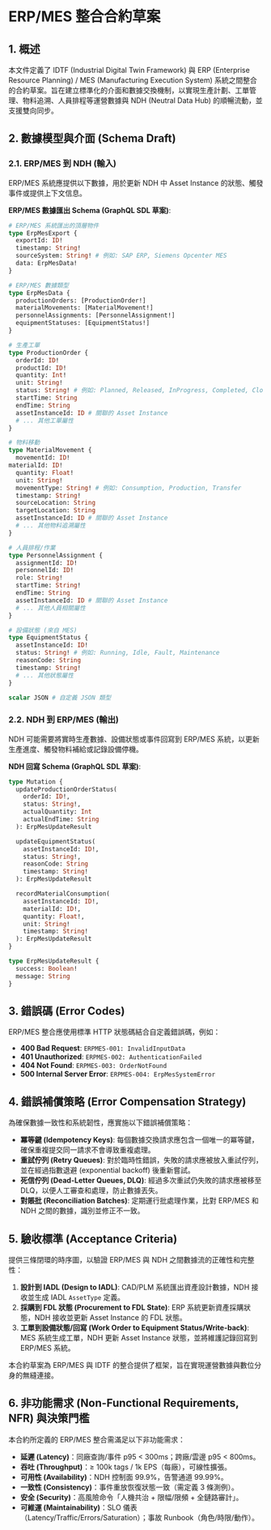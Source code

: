 # ERP/MES 整合合約草案

## 1. 概述

本文件定義了 IDTF (Industrial Digital Twin Framework) 與 ERP (Enterprise Resource Planning) / MES (Manufacturing Execution System) 系統之間整合的合約草案。旨在建立標準化的介面和數據交換機制，以實現生產計劃、工單管理、物料追溯、人員排程等運營數據與 NDH (Neutral Data Hub) 的順暢流動，並支援雙向同步。

## 2. 數據模型與介面 (Schema Draft)

### 2.1. ERP/MES 到 NDH (輸入)

ERP/MES 系統應提供以下數據，用於更新 NDH 中 Asset Instance 的狀態、觸發事件或提供上下文信息。

**ERP/MES 數據匯出 Schema (GraphQL SDL 草案)**:

```graphql
# ERP/MES 系統匯出的頂層物件
type ErpMesExport {
  exportId: ID!
  timestamp: String!
  sourceSystem: String! # 例如: SAP ERP, Siemens Opcenter MES
  data: ErpMesData!
}

# ERP/MES 數據類型
type ErpMesData {
  productionOrders: [ProductionOrder!]
  materialMovements: [MaterialMovement!]
  personnelAssignments: [PersonnelAssignment!]
  equipmentStatuses: [EquipmentStatus!]
}

# 生產工單
type ProductionOrder {
  orderId: ID!
  productId: ID!
  quantity: Int!
  unit: String!
  status: String! # 例如: Planned, Released, InProgress, Completed, Closed
  startTime: String
  endTime: String
  assetInstanceId: ID # 關聯的 Asset Instance
  # ... 其他工單屬性
}

# 物料移動
type MaterialMovement {
  movementId: ID!
materialId: ID!
  quantity: Float!
  unit: String!
  movementType: String! # 例如: Consumption, Production, Transfer
  timestamp: String!
  sourceLocation: String
  targetLocation: String
  assetInstanceId: ID # 關聯的 Asset Instance
  # ... 其他物料追溯屬性
}

# 人員排程/作業
type PersonnelAssignment {
  assignmentId: ID!
  personnelId: ID!
  role: String!
  startTime: String!
  endTime: String
  assetInstanceId: ID # 關聯的 Asset Instance
  # ... 其他人員相關屬性
}

# 設備狀態 (來自 MES)
type EquipmentStatus {
  assetInstanceId: ID!
  status: String! # 例如: Running, Idle, Fault, Maintenance
  reasonCode: String
  timestamp: String!
  # ... 其他狀態屬性
}

scalar JSON # 自定義 JSON 類型
```

### 2.2. NDH 到 ERP/MES (輸出)

NDH 可能需要將實時生產數據、設備狀態或事件回寫到 ERP/MES 系統，以更新生產進度、觸發物料補給或記錄設備停機。

**NDH 回寫 Schema (GraphQL SDL 草案)**:

```graphql
type Mutation {
  updateProductionOrderStatus(
    orderId: ID!,
    status: String!,
    actualQuantity: Int
    actualEndTime: String
  ): ErpMesUpdateResult

  updateEquipmentStatus(
    assetInstanceId: ID!,
    status: String!,
    reasonCode: String
    timestamp: String!
  ): ErpMesUpdateResult

  recordMaterialConsumption(
    assetInstanceId: ID!,
    materialId: ID!,
    quantity: Float!,
    unit: String!
    timestamp: String!
  ): ErpMesUpdateResult
}

type ErpMesUpdateResult {
  success: Boolean!
  message: String
}
```

## 3. 錯誤碼 (Error Codes)

ERP/MES 整合應使用標準 HTTP 狀態碼結合自定義錯誤碼，例如：

*   **400 Bad Request**: `ERPMES-001: InvalidInputData`
*   **401 Unauthorized**: `ERPMES-002: AuthenticationFailed`
*   **404 Not Found**: `ERPMES-003: OrderNotFound`
*   **500 Internal Server Error**: `ERPMES-004: ErpMesSystemError`

## 4. 錯誤補償策略 (Error Compensation Strategy)

為確保數據一致性和系統韌性，應實施以下錯誤補償策略：

*   **冪等鍵 (Idempotency Keys)**: 每個數據交換請求應包含一個唯一的冪等鍵，確保重複提交同一請求不會導致重複處理。
*   **重試佇列 (Retry Queues)**: 對於臨時性錯誤，失敗的請求應被放入重試佇列，並在經過指數退避 (exponential backoff) 後重新嘗試。
*   **死信佇列 (Dead-Letter Queues, DLQ)**: 經過多次重試仍失敗的請求應被移至 DLQ，以便人工審查和處理，防止數據丟失。
*   **對賬批 (Reconciliation Batches)**: 定期運行批處理作業，比對 ERP/MES 和 NDH 之間的數據，識別並修正不一致。

## 5. 驗收標準 (Acceptance Criteria)

提供三條閉環的時序圖，以驗證 ERP/MES 與 NDH 之間數據流的正確性和完整性：

1.  **設計到 IADL (Design to IADL)**: CAD/PLM 系統匯出資產設計數據，NDH 接收並生成 IADL `AssetType` 定義。
2.  **採購到 FDL 狀態 (Procurement to FDL State)**: ERP 系統更新資產採購狀態，NDH 接收並更新 Asset Instance 的 FDL 狀態。
3.  **工單到設備狀態/回寫 (Work Order to Equipment Status/Write-back)**: MES 系統生成工單，NDH 更新 Asset Instance 狀態，並將維護記錄回寫到 ERP/MES 系統。

本合約草案為 ERP/MES 與 IDTF 的整合提供了框架，旨在實現運營數據與數位分身的無縫連接。


## 6. 非功能需求 (Non-Functional Requirements, NFR) 與決策門檻

本合約所定義的 ERP/MES 整合需滿足以下非功能需求：

*   **延遲 (Latency)**：同廠查詢/事件 p95 < 300ms；跨廠/雲邊 p95 < 800ms。
*   **吞吐 (Throughput)**：≥ 100k tags / 1k EPS（每廠），可線性擴張。
*   **可用性 (Availability)**：NDH 控制面 99.9%，告警通道 99.99%。
*   **一致性 (Consistency)**：事件重放恢復狀態一致（需定義 3 條測例）。
*   **安全 (Security)**：高風險命令「人機共治 + 限幅/限頻 + 全鏈路審計」。
*   **可維運 (Maintainability)**：SLO 儀表（Latency/Traffic/Errors/Saturation）；事故 Runbook（角色/時限/動作）。

